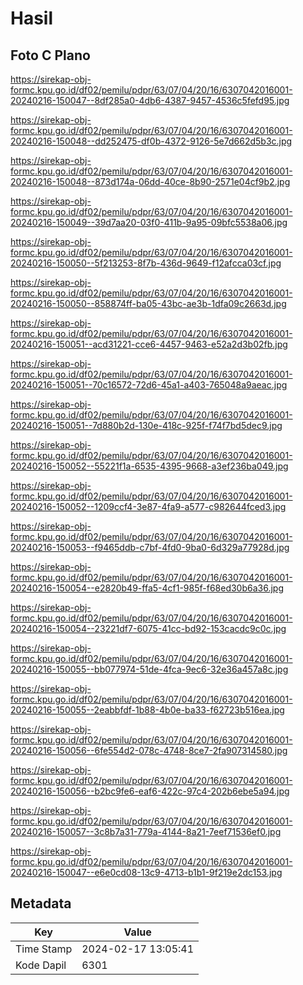 # Hasil

## Foto C Plano

https://sirekap-obj-formc.kpu.go.id/df02/pemilu/pdpr/63/07/04/20/16/6307042016001-20240216-150047--8df285a0-4db6-4387-9457-4536c5fefd95.jpg

https://sirekap-obj-formc.kpu.go.id/df02/pemilu/pdpr/63/07/04/20/16/6307042016001-20240216-150048--dd252475-df0b-4372-9126-5e7d662d5b3c.jpg

https://sirekap-obj-formc.kpu.go.id/df02/pemilu/pdpr/63/07/04/20/16/6307042016001-20240216-150048--873d174a-06dd-40ce-8b90-2571e04cf9b2.jpg

https://sirekap-obj-formc.kpu.go.id/df02/pemilu/pdpr/63/07/04/20/16/6307042016001-20240216-150049--39d7aa20-03f0-411b-9a95-09bfc5538a06.jpg

https://sirekap-obj-formc.kpu.go.id/df02/pemilu/pdpr/63/07/04/20/16/6307042016001-20240216-150050--5f213253-8f7b-436d-9649-f12afcca03cf.jpg

https://sirekap-obj-formc.kpu.go.id/df02/pemilu/pdpr/63/07/04/20/16/6307042016001-20240216-150050--858874ff-ba05-43bc-ae3b-1dfa09c2663d.jpg

https://sirekap-obj-formc.kpu.go.id/df02/pemilu/pdpr/63/07/04/20/16/6307042016001-20240216-150051--acd31221-cce6-4457-9463-e52a2d3b02fb.jpg

https://sirekap-obj-formc.kpu.go.id/df02/pemilu/pdpr/63/07/04/20/16/6307042016001-20240216-150051--70c16572-72d6-45a1-a403-765048a9aeac.jpg

https://sirekap-obj-formc.kpu.go.id/df02/pemilu/pdpr/63/07/04/20/16/6307042016001-20240216-150051--7d880b2d-130e-418c-925f-f74f7bd5dec9.jpg

https://sirekap-obj-formc.kpu.go.id/df02/pemilu/pdpr/63/07/04/20/16/6307042016001-20240216-150052--55221f1a-6535-4395-9668-a3ef236ba049.jpg

https://sirekap-obj-formc.kpu.go.id/df02/pemilu/pdpr/63/07/04/20/16/6307042016001-20240216-150052--1209ccf4-3e87-4fa9-a577-c982644fced3.jpg

https://sirekap-obj-formc.kpu.go.id/df02/pemilu/pdpr/63/07/04/20/16/6307042016001-20240216-150053--f9465ddb-c7bf-4fd0-9ba0-6d329a77928d.jpg

https://sirekap-obj-formc.kpu.go.id/df02/pemilu/pdpr/63/07/04/20/16/6307042016001-20240216-150054--e2820b49-ffa5-4cf1-985f-f68ed30b6a36.jpg

https://sirekap-obj-formc.kpu.go.id/df02/pemilu/pdpr/63/07/04/20/16/6307042016001-20240216-150054--23221df7-6075-41cc-bd92-153cacdc9c0c.jpg

https://sirekap-obj-formc.kpu.go.id/df02/pemilu/pdpr/63/07/04/20/16/6307042016001-20240216-150055--bb077974-51de-4fca-9ec6-32e36a457a8c.jpg

https://sirekap-obj-formc.kpu.go.id/df02/pemilu/pdpr/63/07/04/20/16/6307042016001-20240216-150055--2eabbfdf-1b88-4b0e-ba33-f62723b516ea.jpg

https://sirekap-obj-formc.kpu.go.id/df02/pemilu/pdpr/63/07/04/20/16/6307042016001-20240216-150056--6fe554d2-078c-4748-8ce7-2fa907314580.jpg

https://sirekap-obj-formc.kpu.go.id/df02/pemilu/pdpr/63/07/04/20/16/6307042016001-20240216-150056--b2bc9fe6-eaf6-422c-97c4-202b6ebe5a94.jpg

https://sirekap-obj-formc.kpu.go.id/df02/pemilu/pdpr/63/07/04/20/16/6307042016001-20240216-150057--3c8b7a31-779a-4144-8a21-7eef71536ef0.jpg

https://sirekap-obj-formc.kpu.go.id/df02/pemilu/pdpr/63/07/04/20/16/6307042016001-20240216-150047--e6e0cd08-13c9-4713-b1b1-9f219e2dc153.jpg


## Metadata

| Key        | Value               |
| ---------- | ------------------- |
| Time Stamp | 2024-02-17 13:05:41 |
| Kode Dapil | 6301                |



